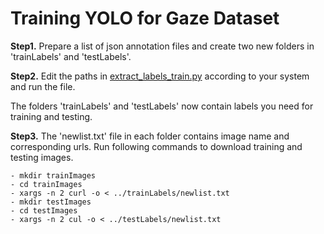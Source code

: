 # Training YOLO for Gaze Dataset

**Step1.** Prepare a list of json annotation files and create two new folders in 'trainLabels' and 'testLabels'.

**Step2.** Edit the paths in [extract_labels_train.py](extract_labels_train.py) according to your system and run the file. 

The folders 'trainLabels' and 'testLabels' now contain labels you need for training and testing.

**Step3.** The 'newlist.txt' file in each folder contains image name and corresponding urls. Run following commands to download training and testing images.

```
- mkdir trainImages
- cd trainImages
- xargs -n 2 curl -o < ../trainLabels/newlist.txt
- mkdir testImages
- cd testImages
- xargs -n 2 cul -o < ../testLabels/newlist.txt

```


